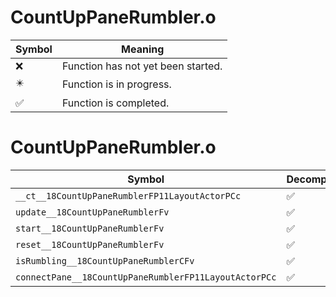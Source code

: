 # CountUpPaneRumbler.o
| Symbol | Meaning 
| ------------- | ------------- 
| :x: | Function has not yet been started. 
| :eight_pointed_black_star: | Function is in progress. 
| :white_check_mark: | Function is completed. 


# CountUpPaneRumbler.o
| Symbol | Decompiled? |
| ------------- | ------------- |
| `__ct__18CountUpPaneRumblerFP11LayoutActorPCc` | :white_check_mark: |
| `update__18CountUpPaneRumblerFv` | :white_check_mark: |
| `start__18CountUpPaneRumblerFv` | :white_check_mark: |
| `reset__18CountUpPaneRumblerFv` | :white_check_mark: |
| `isRumbling__18CountUpPaneRumblerCFv` | :white_check_mark: |
| `connectPane__18CountUpPaneRumblerFP11LayoutActorPCc` | :white_check_mark: |
